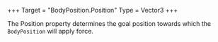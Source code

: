+++
Target = "BodyPosition.Position"
Type = Vector3
+++

The Position property determines the goal position towards which the `BodyPosition` will apply force.